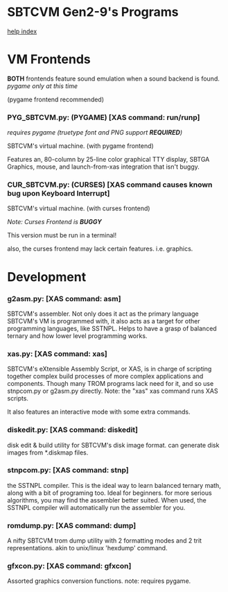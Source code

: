 # SBTCVM Gen2-9's Programs
[help index](index.md)

# VM Frontends

**BOTH** frontends feature sound emulation when a sound backend is found. _pygame only at this time_

(pygame frontend recommended)



### PYG_SBTCVM.py: (PYGAME) [XAS command: run/runp]
_requires pygame (truetype font and PNG support **REQUIRED**)_


SBTCVM's virtual machine. (with pygame frontend)


Features an, 80-column by 25-line color graphical TTY display, SBTGA Graphics, mouse, and launch-from-xas integration that isn't buggy.


### CUR_SBTCVM.py: (CURSES) [XAS command causes known bug upon Keyboard Interrupt]
SBTCVM's virtual machine. (with curses frontend)

_Note: Curses Frontend is **BUGGY**_

This version must be run in a terminal! 

also, the curses frontend may lack certain features. i.e. graphics.


# Development

### g2asm.py: [XAS command: asm]
SBTCVM's assembler. Not only does it act as the primary language SBTCVM's
VM is programmed with, it also acts as a target for other programming
languages, like SSTNPL. Helps to have a grasp of balanced ternary and how
lower level programming works.

### xas.py: [XAS command: xas]
SBTCVM's eXtensible Assembly Script, or XAS, is in charge of scripting
together complex build processes of more complex applications and 
components. Though many TROM programs lack need for it, and so use
stnpcom.py or g2asm.py directly. Note: the "xas" xas command runs XAS scripts.

It also features an interactive mode with some extra commands.

### diskedit.py: [XAS command: diskedit]
disk edit & build utility for SBTCVM's disk image format.
can generate disk images from *.diskmap files.

### stnpcom.py: [XAS command: stnp]
the SSTNPL compiler. This is the ideal way to learn balanced ternary math,
along with a bit of programing too. Ideal for beginners. for more serious
algorithms, you may find the assembler better suited.
When used, the SSTNPL compiler will automatically run the assembler for you.

### romdump.py: [XAS command: dump]
A nifty SBTCVM trom dump utility with 2 formatting modes and 2 trit
representations. akin to unix/linux 'hexdump' command.

### gfxcon.py: [XAS command: gfxcon]
Assorted graphics conversion functions. 
note: requires pygame.
